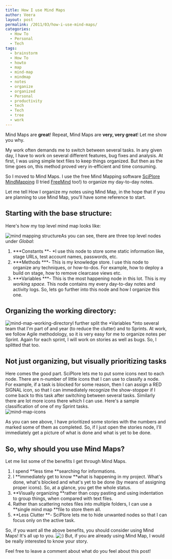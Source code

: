 ```yaml
---
title: How I use Mind Maps
author: Veera
layout: post
permalink: /2011/03/how-i-use-mind-maps/
categories:
  - How To
  - Personal
  - Tech
tags:
  - brainstorm
  - How To
  - howto
  - map
  - mind-map
  - mindmap
  - notes
  - organize
  - organized
  - Personal
  - productivity
  - tech
  - Tech
  - tree
  - work
---
```


Mind Maps are **great**! Repeat, Mind Maps are **very, very great**! Let me show you why.

My work often demands me to switch between several tasks. In any given day, I have to work on several different features, bug fixes and analysis. At first, I was using simple text files to keep things organized. But then as the time goes on, this method proved very in-efficient and time consuming.

So I moved to Mind Maps. I use the free Mind Mapping software [SciPlore MindMapping][1] (I tried [FreeMind][2] too!) to organize my day-to-day notes.

 [1]: http://www.sciplore.org/software/sciplore_mindmapping/
 [2]: http://freemind.sourceforge.net/

Let me tell How I organize my notes using Mind Map, in the hope that if you are planning to use Mind Map, you'll have some reference to start.

## Starting with the base structure:

Here's how my top level mind map looks like:

![mind mapping structure ][3]As you can see, there are three top level nodes under *Global*:

 [3]: http://veerasundar.com/img/2011/03/mind-map-1.png "mind-map-1"

1.  ***Constants **- *I use this node to store some static information like, stage URLs, test account names, passwords, etc.
2.  ***Methods ***- This is my knowledge store. I use this node to organize any techniques, or how-to-dos. For example, how to deploy a build on stage, how to remove clearcase views etc.
3.  ***Variables ***- This is the most happening node in this lot. This is my *working space.* This node contains my every day-to-day notes and activity logs. So, lets go further into this node and how I organize this one.

## Organizing the working directory:

![mind-map-working-directory][4]I further split the *Variables *into several team that I'm part of and year (to reduce the clutter) and to Sprints. At work, we follow Agile methodology, so it is very easy for me to organize notes per Sprint. Again for each sprint, I will work on stories as well as bugs. So, I splitted that too.

 [4]: http://veerasundar.com/img/2011/03/mind-map-working-directory.png "mind-map-working-directory"

## Not just organizing, but visually prioritizing tasks

Here comes the good part. SciPlore lets me to put some icons next to each node. There are n-number of little icons that I can use to classify a node. For example, if a task is blocked for some reason, then I can assign a RED SIGNAL icon, so that I can immediately recognize the show-stopper if I come back to this task after switching between several tasks. Similarly there are lot more icons there which I can use. Here's a sample classification of one of my Sprint tasks.  
![mind-map-icons][5]

 [5]: http://veerasundar.com/img/2011/03/mind-map-icons.png "mind-map-icons"

As you can see above, I have prioritized some stories with the numbers and marked some of them as completed. So, if I just open the stories node, I'll immediately get a picture of what is done and what is yet to be done.

## So, why should you use Mind Maps?

Let me list some of the benefits I get through Mind Maps.

1.  I spend **less time **searching for informations.
2.  I **immediately get to know **what is happening in my project. What's done, what's blocked and what's yet to be done (by means of assigning proper icons). So, at a glance, you get the whole status.
3.  **Visually organizing **rather than copy pasting and using indentation to group things, when compared with text files.
4.  Rather than scattering notes files into multiple folders, I can use a **single mind map **file to store them all.
5.  **Less Clutter **- SciPlore lets me to hide unwanted nodes so that I can focus only on the active task.

So, if you want all the above benefits, you should consider using Mind Maps! It's all up to you. ![:)][6] But, if you are already using Mind Map, I would be really interested to know your story.

 [6]: http://veerasundar.com/blog/wp-includes/images/smilies/icon_smile.gif

Feel free to leave a comment about what do you feel about this post!